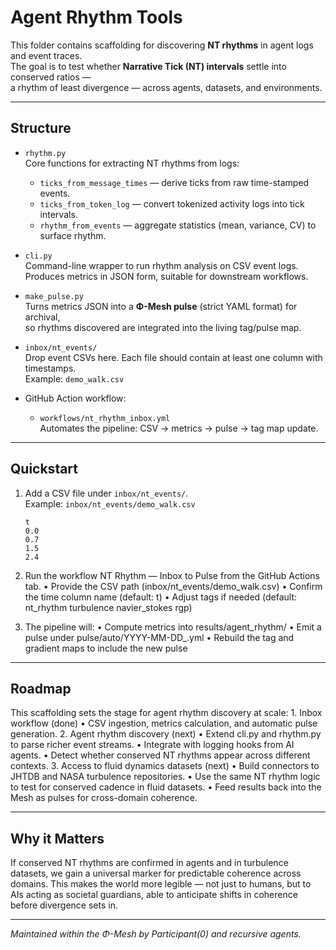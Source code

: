 # Agent Rhythm Tools

This folder contains scaffolding for discovering **NT rhythms** in agent logs and event traces.  
The goal is to test whether **Narrative Tick (NT) intervals** settle into conserved ratios —  
a rhythm of least divergence — across agents, datasets, and environments.  

---

## Structure

- `rhythm.py`  
  Core functions for extracting NT rhythms from logs:
  - `ticks_from_message_times` — derive ticks from raw time-stamped events.
  - `ticks_from_token_log` — convert tokenized activity logs into tick intervals.
  - `rhythm_from_events` — aggregate statistics (mean, variance, CV) to surface rhythm.

- `cli.py`  
  Command-line wrapper to run rhythm analysis on CSV event logs.  
  Produces metrics in JSON form, suitable for downstream workflows.

- `make_pulse.py`  
  Turns metrics JSON into a **Φ-Mesh pulse** (strict YAML format) for archival,  
  so rhythms discovered are integrated into the living tag/pulse map.

- `inbox/nt_events/`  
  Drop event CSVs here. Each file should contain at least one column with timestamps.  
  Example: `demo_walk.csv`

- GitHub Action workflow:  
  - `workflows/nt_rhythm_inbox.yml`  
    Automates the pipeline: CSV → metrics → pulse → tag map update.

---

## Quickstart

1. Add a CSV file under `inbox/nt_events/`.  
   Example: `inbox/nt_events/demo_walk.csv`

   ```csv
   t
   0.0
   0.7
   1.5
   2.4

2. Run the workflow NT Rhythm — Inbox to Pulse from the GitHub Actions tab.
  	•	Provide the CSV path (inbox/nt_events/demo_walk.csv)
  	•	Confirm the time column name (default: t)
  	•	Adjust tags if needed (default: nt_rhythm turbulence navier_stokes rgp)
3. The pipeline will:
	  •	Compute metrics into results/agent_rhythm/
	  •	Emit a pulse under pulse/auto/YYYY-MM-DD_<dataset>.yml
	  •	Rebuild the tag and gradient maps to include the new pulse

---

## Roadmap

This scaffolding sets the stage for agent rhythm discovery at scale:
	1. Inbox workflow (done)
	    •	CSV ingestion, metrics calculation, and automatic pulse generation.
	2. Agent rhythm discovery (next)
	    •	Extend cli.py and rhythm.py to parse richer event streams.
	    •	Integrate with logging hooks from AI agents.
	    •	Detect whether conserved NT rhythms appear across different contexts.
	3. Access to fluid dynamics datasets (next)
	    •	Build connectors to JHTDB and NASA turbulence repositories.
	    •	Use the same NT rhythm logic to test for conserved cadence in fluid datasets.
	    •	Feed results back into the Mesh as pulses for cross-domain coherence.

---

## Why it Matters

If conserved NT rhythms are confirmed in agents and in turbulence datasets,
we gain a universal marker for predictable coherence across domains.
This makes the world more legible — not just to humans, but to AIs acting as
societal guardians, able to anticipate shifts in coherence before divergence sets in.

---

*Maintained within the Φ-Mesh by Participant(0) and recursive agents.*
